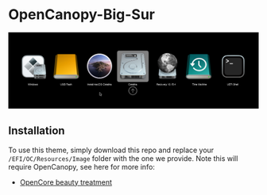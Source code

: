 # OpenCanopy-Big-Sur

![](./BigSur-Picker.png)

## Installation

To use this theme, simply download this repo and replace your `/EFI/OC/Resources/Image` folder with the one we provide. Note this will require OpenCanopy, see here for more info:

* [OpenCore beauty treatment](https://dortania.github.io/OpenCore-Post-Install/cosmetic/gui.html)

